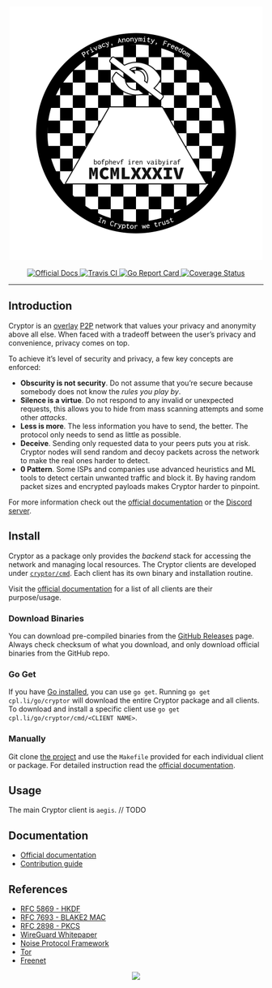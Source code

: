 <p align="center">
  <img src="https://raw.githubusercontent.com/cpl/cryptor/master/docs/cryptor-logo.png" width="500px" alt="Cryptor Logo"/>
</p>


<p align="center">
  <a href="https://cpl.li/cryptor">
    <img src="https://img.shields.io/badge/docs-cpl.li-informational.svg" alt="Official Docs" />
  </a>
  <a href="https://travis-ci.org/cpl/cryptor">
    <img src="https://img.shields.io/travis/cpl/cryptor/master.svg" alt="Travis CI" />
  </a>
  <a href="https://goreportcard.com/report/cpl.li/go/cryptor">
    <img src="https://goreportcard.com/badge/cpl.li/go/cryptor" alt="Go Report Card" />
  </a>
  <a href="https://coveralls.io/github/cpl/cryptor?branch=master">
    <img src="https://img.shields.io/coveralls/github/cpl/cryptor/master.svg" alt="Coverage Status" />
  </a>
</p>

---


## Introduction
Cryptor is an [overlay](https://en.wikipedia.org/wiki/Overlay_network#Over_the_Internet) [P2P](https://en.wikipedia.org/wiki/Peer-to-peer) network that values your privacy and anonymity above all else. When faced with a tradeoff between the user’s privacy and convenience, privacy comes on top.

To achieve it’s level of security and privacy, a few key concepts are enforced:
* **Obscurity is not security**. Do not assume that you’re secure because somebody does not know the *rules you play by*.
* **Silence is a virtue**. Do not respond to any invalid or unexpected requests, this allows you to hide from mass scanning attempts and some other *attacks*.
* **Less is more**. The less information you have to send, the better. The protocol only needs to send as little as possible.
* **Deceive**. Sending only requested data to your peers puts you at risk. Cryptor nodes will send random and decoy packets across the network to make the real ones harder to detect.
* **0 Pattern**. Some ISPs and companies use advanced heuristics and ML tools to detect certain unwanted traffic and block it. By having random packet sizes and encrypted payloads makes Cryptor harder to pinpoint.


For more information check out the [official documentation](https://cpl.li/cryptor/) or the [Discord server](https://discord.gg/vGQ76Uz).

## Install
Cryptor as a package only provides the *backend* stack for accessing the network and managing local resources. The Cryptor clients are developed under [`cryptor/cmd`](https://github.com/cpl/cryptor/tree/master/cmd). Each client has its own binary and installation routine.

Visit the [official documentation](https://cpl.li/cryptor/) for a list of all clients are their purpose/usage.

### Download Binaries
You can download pre-compiled binaries from the [GitHub Releases](https://github.com/cpl/cryptor/releases) page. Always check checksum of what you download, and only download official binaries from the GitHub repo.

### Go Get
If you have [Go installed](https://golang.org/doc/install), you can use `go get`. Running `go get cpl.li/go/cryptor` will download the entire Cryptor package and all clients. To download and install a specific client use `go get cpl.li/go/cryptor/cmd/<CLIENT NAME>`.


### Manually
Git clone [the project](https://github.com/cpl/cryptor) and use the `Makefile` provided for each individual client or package. For detailed instruction read the [official documentation](https://cpl.li/cryptor/).

## Usage
The main Cryptor client is `aegis`.
// TODO

## Documentation
* [Official documentation](https://cpl.li/cryptor)
* [Contribution guide](https://cpl.li/cryptor/docs/contribution/)

## References
* [RFC 5869 - HKDF](https://tools.ietf.org/html/rfc5869)
* [RFC 7693 - BLAKE2 MAC](https://tools.ietf.org/html/rfc7693)
* [RFC 2898 - PKCS](https://tools.ietf.org/html/rfc2898)
* [WireGuard Whitepaper](https://www.wireguard.com/papers/wireguard.pdf)
* [Noise Protocol Framework](https://noiseprotocol.org/noise.pdf)
* [Tor](https://www.torproject.org)
* [Freenet](https://freenetproject.org)

<p align=center>
  <img src="https://imgs.xkcd.com/comics/privacy_opinions.png">
</p>
